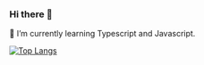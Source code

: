 ### Hi there 👋

🌱 I’m currently learning Typescript and Javascript.

[![Top Langs](https://github-readme-stats.vercel.app/api/top-langs/?username=S-rim&layout=compact)](https://github.com/anuraghazra/github-readme-stats)
